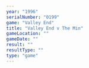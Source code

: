 ```yaml
---
year: "1996"
serialNumber: "0199" 
game: "Valley End"
title: "Valley End v The Min"
gameLocation: ""
gameDate: ""
result: ""
resultType: ""
type: "game"
---
```

